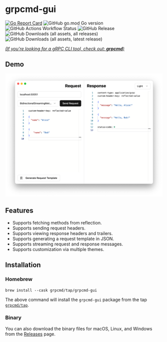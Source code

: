 # grpcmd-gui

[![Go Report Card](https://goreportcard.com/badge/github.com/grpcmd/grpcmd-gui)](https://goreportcard.com/report/github.com/grpcmd/grpcmd-gui)
![GitHub go.mod Go version](https://img.shields.io/github/go-mod/go-version/grpcmd/grpcmd-gui)
![GitHub Actions Workflow Status](https://img.shields.io/github/actions/workflow/status/grpcmd/grpcmd-gui/build.yml)
![GitHub Release](https://img.shields.io/github/v/release/grpcmd/grpcmd-gui)
![GitHub Downloads (all assets, all releases)](https://img.shields.io/github/downloads-pre/grpcmd/grpcmd-gui/total)
![GitHub Downloads (all assets, latest release)](https://img.shields.io/github/downloads-pre/grpcmd/grpcmd-gui/latest/total)

[*(If you're looking for a gRPC CLI tool, check out: **grpcmd**)*](https://github.com/grpcmd/grpcmd)

## Demo
![Demo](./demo.png)

## Features
- Supports fetching methods from reflection.
- Supports sending request headers.
- Supports viewing response headers and trailers.
- Supports generating a request template in JSON.
- Supports streaming request and response messages.
- Supports customization via multiple themes.

## Installation

### Homebrew
    brew install --cask grpcmd/tap/grpcmd-gui
The above command will install the `grpcmd-gui` package from the tap [`grpcmd/tap`](https://github.com/grpcmd/homebrew-tap).

### Binary
You can also download the binary files for macOS, Linux, and Windows from the [Releases](https://github.com/grpcmd/grpcmd-gui/releases) page.
